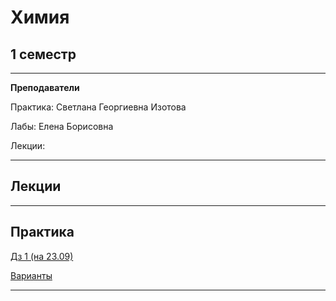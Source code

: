 # Химия

## 1 семестр
___________
**Преподаватели**

Практика: Светлана Георгиевна Изотова

Лабы: Елена Борисовна

Лекции:

_________
## Лекции


_________
## Практика

[Дз 1 (на 23.09)](https://github.com/Veldorn/SPbGTI/blob/main/Files/Chemistry/Химия%20дз%201.pdf)

[Варианты](https://github.com/Veldorn/SPbGTI/blob/main/GroupList.md)
___________

